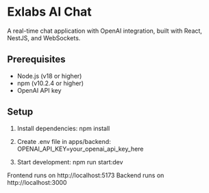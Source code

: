 # Exlabs AI Chat

A real-time chat application with OpenAI integration, built with React, NestJS, and WebSockets.

## Prerequisites

- Node.js (v18 or higher)
- npm (v10.2.4 or higher)
- OpenAI API key

## Setup

1. Install dependencies:
   npm install

2. Create .env file in apps/backend:
   OPENAI_API_KEY=your_openai_api_key_here

3. Start development:
   npm run start:dev

Frontend runs on http://localhost:5173
Backend runs on http://localhost:3000
